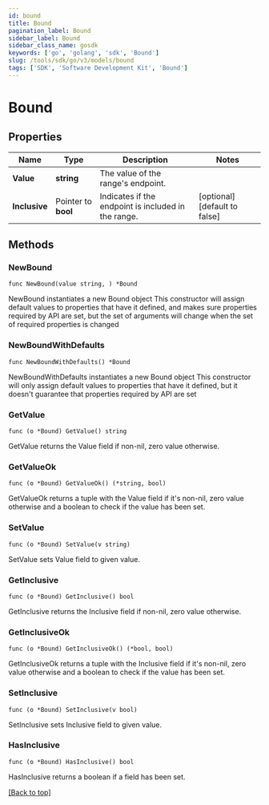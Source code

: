 ```yaml
---
id: bound
title: Bound
pagination_label: Bound
sidebar_label: Bound
sidebar_class_name: gosdk
keywords: ['go', 'golang', 'sdk', 'Bound'] 
slug: /tools/sdk/go/v3/models/bound
tags: ['SDK', 'Software Development Kit', 'Bound']
---
```


# Bound

## Properties

Name | Type | Description | Notes
------------ | ------------- | ------------- | -------------
**Value** |  **string** | The value of the range&#39;s endpoint. | 
**Inclusive** |  Pointer to **bool** | Indicates if the endpoint is included in the range. | [optional] [default to false]

## Methods

### NewBound

`func NewBound(value string, ) *Bound`

NewBound instantiates a new Bound object
This constructor will assign default values to properties that have it defined,
and makes sure properties required by API are set, but the set of arguments
will change when the set of required properties is changed

### NewBoundWithDefaults

`func NewBoundWithDefaults() *Bound`

NewBoundWithDefaults instantiates a new Bound object
This constructor will only assign default values to properties that have it defined,
but it doesn't guarantee that properties required by API are set

### GetValue

`func (o *Bound) GetValue() string`

GetValue returns the Value field if non-nil, zero value otherwise.

### GetValueOk

`func (o *Bound) GetValueOk() (*string, bool)`

GetValueOk returns a tuple with the Value field if it's non-nil, zero value otherwise
and a boolean to check if the value has been set.

### SetValue

`func (o *Bound) SetValue(v string)`

SetValue sets Value field to given value.


### GetInclusive

`func (o *Bound) GetInclusive() bool`

GetInclusive returns the Inclusive field if non-nil, zero value otherwise.

### GetInclusiveOk

`func (o *Bound) GetInclusiveOk() (*bool, bool)`

GetInclusiveOk returns a tuple with the Inclusive field if it's non-nil, zero value otherwise
and a boolean to check if the value has been set.

### SetInclusive

`func (o *Bound) SetInclusive(v bool)`

SetInclusive sets Inclusive field to given value.

### HasInclusive

`func (o *Bound) HasInclusive() bool`

HasInclusive returns a boolean if a field has been set.


[[Back to top]](#) 


